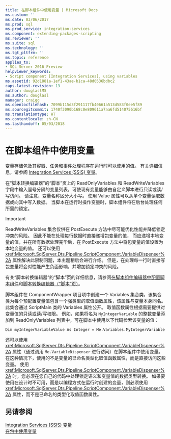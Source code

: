 ```yaml
---
title: 在脚本组件中使用变量 | Microsoft Docs
ms.custom: ''
ms.date: 03/06/2017
ms.prod: sql
ms.prod_service: integration-services
ms.component: extending-packages-scripting
ms.reviewer: ''
ms.suite: sql
ms.technology: ''
ms.tgt_pltfrm: ''
ms.topic: reference
applies_to:
- SQL Server 2016 Preview
helpviewer_keywords:
- Script component [Integration Services], using variables
ms.assetid: 92d1881a-1ef1-43ae-b1ca-48d0536bdbc2
caps.latest.revision: 13
author: douglaslMS
ms.author: douglasl
manager: craigg
ms.openlocfilehash: 7099b115d3f291117fb40661a513d583f0ee5f89
ms.sourcegitcommit: 1740f3090b168c0e809611a7aa6fd514075616bf
ms.translationtype: HT
ms.contentlocale: zh-CN
ms.lasthandoff: 05/03/2018
---
```

# <a name="using-variables-in-the-script-component"></a>在脚本组件中使用变量
  变量存储包及其容器、任务和事件处理程序在运行时可以使用的值。 有关详细信息，请参阅 [Integration Services (SSIS) 变量](../../../integration-services/integration-services-ssis-variables.md)。  
  
 在“脚本转换编辑器”的“脚本”页上的 ReadOnlyVariables 和 ReadWriteVariables 字段中输入逗号分隔的变量列表，可使现有变量能够由自定义脚本进行只读或读/写访问。 请注意，变量名称区分大小写。 使用 Value 属性可以从单个变量读取数据或向其中写入数据。 当脚本在运行时操作变量时，脚本组件将在后台处理任何所需的锁定。  
  
> [!IMPORTANT]  
>  ReadWriteVariables 集合仅供在 PostExecute 方法中尽可能优化性能并降低锁定冲突的风险。 因此不能在处理每行数据时直接递增包变量的值， 而应递增本地变量的值，并在所有数据处理完毕后，在 PostExecute 方法中将包变量的值设置为本地变量的值。 还可以使用 <xref:Microsoft.SqlServer.Dts.Pipeline.ScriptComponent.VariableDispenser%2A> 属性解决此限制问题，本主题稍后会进行介绍。 但是，在处理每一行时直接写包变量将会对性能产生负面影响，并增加锁定冲突的风险。  
  
 有关“脚本转换编辑器”的“脚本”页的详细信息，请参阅[在脚本组件编辑器中配置脚本组件](../../../integration-services/extending-packages-scripting/data-flow-script-component/configuring-the-script-component-in-the-script-component-editor.md)和[脚本转换编辑器（“脚本”页）](../../../integration-services/data-flow/transformations/script-transformation-editor-script-page.md)。  
  
 脚本组件在 ComponentWrapper 项目项中创建一个 Variables 集合类，该集合类为每个预配置变量值包含一个强类型的取值函数属性，该属性与变量本身同名。 此集合通过 ScriptMain 类的 Variables 属性公开。 取值函数属性根据需要提供对变量值的只读或读/写权限。 例如，如果将名为 `MyIntegerVariable` 的整数变量添加到 ReadOnlyVariables 列表中，可在脚本中使用以下代码检索该变量的值：  
  
 `Dim myIntegerVariableValue As Integer = Me.Variables.MyIntegerVariable`  
  
 还可以使用 <xref:Microsoft.SqlServer.Dts.Pipeline.ScriptComponent.VariableDispenser%2A> 属性（通过调用 `Me.VariableDispenser` 进行访问）在脚本组件中使用变量。 在这种情况下，使用的不是变量的已命名类型化取值函数属性，而是直接访问这些变量。 使用 <xref:Microsoft.SqlServer.Dts.Pipeline.ScriptComponent.VariableDispenser%2A> 时，您必须在您自己的代码中处理锁定语义和变量值的数据类型转换。 如果要使用在设计时不可用，而是以编程方式在运行时创建的变量，则必须使用 <xref:Microsoft.SqlServer.Dts.Pipeline.ScriptComponent.VariableDispenser%2A> 属性，而不是已命名的类型化取值函数属性。  
  
## <a name="see-also"></a>另请参阅  
 [Integration Services (SSIS) 变量](../../../integration-services/integration-services-ssis-variables.md)   
 [在包中使用变量](http://msdn.microsoft.com/library/7742e92d-46c5-4cc4-b9a3-45b688ddb787)  
  
  
